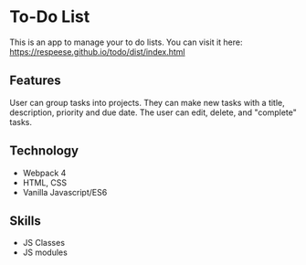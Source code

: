 # To-Do List

This is an app to manage your to do lists. You can visit it here: https://respeese.github.io/todo/dist/index.html

## Features
User can group tasks into projects. They can make new tasks with a title, description, priority and due date. The user can edit, delete, and "complete" tasks.

## Technology
- Webpack 4
- HTML, CSS
- Vanilla Javascript/ES6

## Skills
- JS Classes
- JS modules
